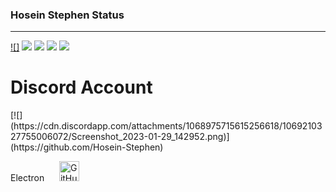 ### Hosein Stephen Status
<hr>

[![]](https://github.com/Hosein-Stephen)
[![](https://raw.githubusercontent.com/vn7n24fzkq/github-profile-summary-cards-example/master/profile-summary-card-output/dracula/1-repos-per-language.svg)](https://github.com/Hosein-Stephen) [![](https://raw.githubusercontent.com/vn7n24fzkq/github-profile-summary-cards-example/master/profile-summary-card-output/dracula/2-most-commit-language.svg)](https://github.com/Hosein-Stephen)
[![](https://raw.githubusercontent.com/vn7n24fzkq/github-profile-summary-cards-example/master/profile-summary-card-output/dracula/3-stats.svg)](https://github.com/Hosein-Stephen) [![](https://raw.githubusercontent.com/vn7n24fzkq/github-profile-summary-cards-example/master/profile-summary-card-output/dracula/4-productive-time.svg)](https://github.com/Hosein-Stephen)

<h1>Discord Account</h1>
[![](https://cdn.discordapp.com/attachments/1068975715615256618/1069210327755006072/Screenshot_2023-01-29_142952.png)](https://github.com/Hosein-Stephen)

<!-- <img scr"https://cdn.discordapp.com/attachments/1068975715615256618/1069210327755006072/Screenshot_2023-01-29_142952.png" style="width: 900px; margin-left: 500px;">
 -->
Electron
&nbsp;&nbsp;&nbsp;&nbsp;
<a href="https://github.com/Electron404"><img alt="GitHub" title="GitHub" height="32" width="32" src="https://raw.githubusercontent.com/peterthehan/peterthehan/master/assets/github.svg"></a>
</p>

